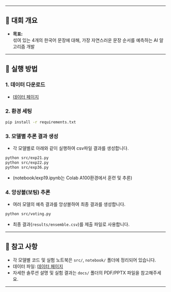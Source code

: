 
---

## 📝 대회 개요

- **목표:**  
  섞여 있는 4개의 한국어 문장에 대해, 가장 자연스러운 문장 순서를 예측하는 AI 알고리즘 개발


---

## 🚀 실행 방법

### 1. 데이터 다운로드

- [데이터 페이지](https://dacon.io/competitions/official/236489/data)

### 2. 환경 세팅

```bash
pip install -r requirements.txt
```

### 3. 모델별 추론 결과 생성

- 각 모델별로 아래와 같이 실행하여 csv파일 결과를 생성합니다.

```bash
python src/exp21.py
python src/exp22.py
python src/exp36.py
```

- (notebook/exp19.ipynb는 Colab A100환경에서 훈련 및 추론)

### 4. 앙상블(보팅) 추론

- 여러 모델의 예측 결과를 앙상블하여 최종 결과를 생성합니다.

```bash
python src/voting.py
```

- 최종 결과(`results/ensemble.csv`)를 제출 파일로 사용합니다.

---

## 📒 참고 사항

- 각 모델별 코드 및 실험 노트북은 `src/`, `notebook/` 폴더에 정리되어 있습니다.
- 데이터 파일: [데이터 페이지](https://dacon.io/competitions/official/236489/data)
- 자세한 솔루션 설명 및 실험 결과는 `docs/` 폴더의 PDF/PPTX 파일을 참고해주세요.

---
